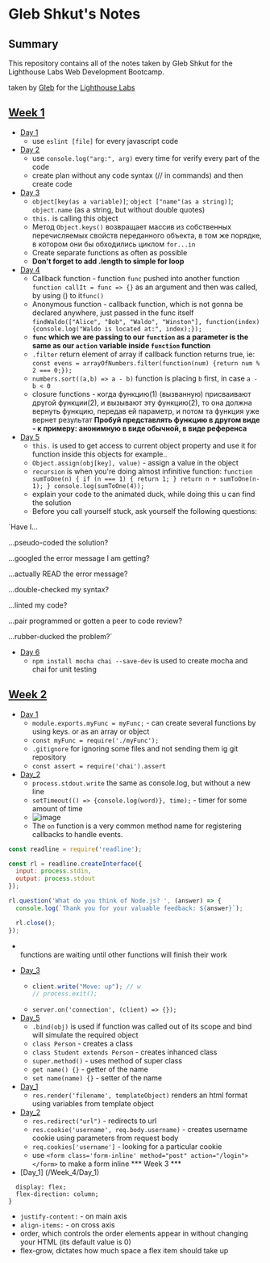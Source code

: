 # Gleb Shkut's Notes

## Summary 

This repository contains all of the notes taken by Gleb Shkut for the Lighthouse Labs Web Development Bootcamp.

taken by [Gleb](https://github.com/JoelCodes) for the [Lighthouse Labs](https://www.lighthouselabs.ca/)

## [Week 1](/Week_1)
  * [Day 1](/Week_1/Day_1)
    - use `eslint [file]` for every javascript code
  * [Day 2](/Week_1/Day_2)
    - use `console.log("arg:", arg)` every time for verify every part of the code
    - create plan without any code syntax (// in commands) and then create code
  * [Day 3](/Week_1/Day_3)
    - `object[key(as a variable)]`; `object ["name"(as a string)]`; `object.name` (as a string, but without double quotes)
    - `this.` is calling this object
    - Метод `Object.keys()` возвращает массив из собственных перечисляемых свойств переданного объекта, в том же порядке, в котором они бы обходились циклом `for...in`
    - Create separate functions as often as possible
    - <b> Don't forget to add .length to simple for loop</b>
  * [Day 4](/Week_1/Day_4)
    - Callback function - function `func` pushed into another function `function callIt = func => {}` as an argument and then was called, by using () to it`func()`
    - Anonymous function - callback function, which is not gonna be declared anywhere, just passed in the func itself `findWaldo(["Alice", "Bob", "Waldo", "Winston"], function(index) {console.log("Waldo is located at:", index);});`
    - <b> `func` which we are passing to our `function` as a parameter is the same as our `action` variable inside `function` function </b>
    - `.filter` return element of array if callback function returns true, ie: `const evens = arrayOfNumbers.filter(function(num) {return num % 2 === 0;});`
    - `numbers.sort((a,b) => a - b)` function is placing `b` first, in case `a - b < 0`
    - closure functions - когда функцию(1) (вызванную) присваивают другой функции(2), и вызывают эту функцию(2), то она должна вернуть функцию, передав ей параметр, и потом та функция уже вернет результат <b> Пробуй представлять фyнкцию в другом виде - к примеру: анонимную в виде обычной, в виде референса </b>
   * [Day 5](/Week_1/Day_5)
     - `this.` is used to get access to current object property and use it for function inside this objects for example..
     - `Object.assign(obj[key], value)` - assign a value in the object
     - `recursion` is when you're doing almost infinitive function: ```function sumToOne(n) {
        if (n === 1) {
         return 1;
        }
        return n + sumToOne(n-1);
        }
       console.log(sumToOne(4));```
     - explain your code to the animated duck, while doing this u can find the solution
     - Before you call yourself stuck, ask yourself the following questions:

`Have I...

...pseudo-coded the solution?

...googled the error message I am getting?

...actually READ the error message?

...double-checked my syntax?

...linted my code?

...pair programmed or gotten a peer to code review?

...rubber-ducked the problem?`
 * [Day 6](/Week_1/Day_6)
     - `npm install mocha chai --save-dev` is used to create mocha and chai for unit testing
## [Week 2](/Week_2)
  * [Day 1](/Week_2/Day_1)
    - `module.exports.myFunc = myFunc;` - can create several functions by using keys. or as an array or object
    - `const myFunc = require('./myFunc');`
    - `.gitignore` for ignoring some files and not sending them ig git repository
    - `const assert = require('chai').assert`
  * [Day_2](/Week_2/Day_2)
    - `process.stdout.write` the same as console.log, but without a new line
    - `setTimeout(() => {console.log(word)}, time);` - timer for some amount of time
    - ![image](https://user-images.githubusercontent.com/56300084/149991170-64342208-ecf5-4487-8bc6-a17e43b59b7c.png)
    - The `on` function is a very common method name for registering callbacks to handle events.
```cjs
const readline = require('readline');

const rl = readline.createInterface({
  input: process.stdin,
  output: process.stdout
});

rl.question('What do you think of Node.js? ', (answer) => {
  console.log(`Thank you for your valuable feedback: ${answer}`);

  rl.close();
});
```
- <br>functions are waiting until other functions will finish their work</br>
* [Day_3](/Week_2/Day_2)
  - ```cjs if (key === '\u0077') {
    client.write("Move: up"); // w
    // process.exit();
  - ```server.on('connection', (client) => {});```
* [Day_5](/Week_2/Day_5)
   - `.bind(obj)` is used if function was called out of its scope and bind will simulate the required object
   - `class Person` - creates a class
   - `class Student extends Person` - creates inhanced class
   - `super.method()` - uses method of super class
   - `get name() {}` - getter of the name
   - `set name(name) {}` - setter of the name
* [Day_1](/Week_3/Day_1)
   - `res.render('filename', templateObject)` renders an html format using variables from template object
* [Day_2](/Week_3/Day_2)
   - `res.redirect("url")` - redirects to url
   - `res.cookie('username', req.body.username)` - creates username cookie using parameters from request body
   - `req.cookies['username']` - looking for a particular cookie
   - use `<form class='form-inline' method="post" action="/login"></form>` to make a form inline 
*** Week 3 ***
* [Day_1] (/Week_4/Day_1) 
```.parent{
  display: flex;
  flex-direction: column;
}
```
- `justify-content:` - on main axis
- `align-items:` - on cross axis
- order, which controls the order elements appear in without changing your HTML (its default value is 0)
- flex-grow, dictates how much space a flex item should take up
